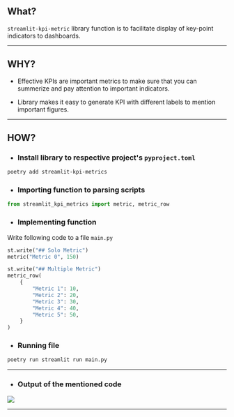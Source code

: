 ## What?

`streamlit-kpi-metric` library function is to facilitate display of key-point indicators to dashboards.

---

## WHY?

- Effective KPIs are important metrics to make sure that you can summerize and pay attention to important indicators.
  
- Library makes it easy to generate KPI with different labels to mention important figures.

---

## HOW?
    
- ### Install library to respective project's `pyproject.toml`

```zsh
poetry add streamlit-kpi-metrics
```

- ### Importing function to parsing scripts

```python
from streamlit_kpi_metrics import metric, metric_row
```

 - ### Implementing function
  Write following code to a file `main.py`

```python
st.write("## Solo Metric")
metric("Metric 0", 150)

st.write("## Multiple Metric")
metric_row(
    {
        "Metric 1": 10,
        "Metric 2": 20,
        "Metric 3": 30,
        "Metric 4": 40,
        "Metric 5": 50,
    }
)
```

- ### Running file 

```zsh 
poetry run streamlit run main.py
```

--- 

- ### Output of the mentioned code 
![](./static/streamlit-metric-image.png)

---